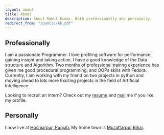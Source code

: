 ```yaml
---
layout: about
title: About
description: About Rahul Kumar. Both professionally and personally.
redirect_from: "/punlic/kk.pdf"
---
```

## Professionally

I am a  passionate Programmer. I love profiling software for performance, gaining insight and taking action. I have a good knowledge of the Data structure and Algorithm. Two months of professional trainng  experience has given me good procedural programming, and OOPs  skills with Fedora. Currently, I am working with my friend on two projects in python and moving ahead to lots more Exciting projects in the field of Artificial Intelligence.  

Looking to recruit an intern? Check out my [resume](/public/kk.pdf) and [mail](mailto:rahul10.pu@gmail.com) me if you like my profile.

## Personally

I now live at [Hoshiarpur, Punjab.](https://www.google.co.in/maps/@31.5184562,75.9681824,17z) My home town is [Muzaffarpur,Bihar](https://www.google.co.in/maps/@25.9775281,85.564177,21z).
